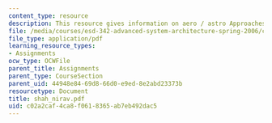 ```yaml
---
content_type: resource
description: This resource gives information on aero / astro Approaches and biases.
file: /media/courses/esd-342-advanced-system-architecture-spring-2006/c02a2caf4ca8f0618365ab7eb492dac5_shah_nirav.pdf
file_type: application/pdf
learning_resource_types:
- Assignments
ocw_type: OCWFile
parent_title: Assignments
parent_type: CourseSection
parent_uid: 44948e84-69d8-66d0-e9ed-8e2abd23373b
resourcetype: Document
title: shah_nirav.pdf
uid: c02a2caf-4ca8-f061-8365-ab7eb492dac5
---
```

